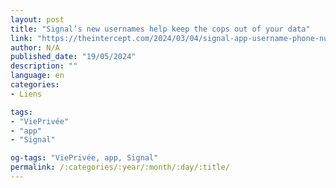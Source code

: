 ```yaml
---
layout: post
title: "Signal’s new usernames help keep the cops out of your data"
link: "https://theintercept.com/2024/03/04/signal-app-username-phone-number-privacy"
author: N/A
published_date: "19/05/2024"
description: ""
language: en
categories:
- Liens

tags:
- "ViePrivée"
- "app"
- "Signal"

og-tags: "ViePrivée, app, Signal"
permalink: /:categories/:year/:month/:day/:title/
---
```

